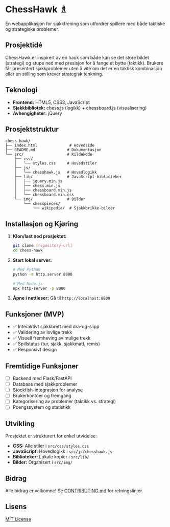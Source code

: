 # ChessHawk ♗

En webapplikasjon for sjakktrening som utfordrer spillere med både taktiske og strategiske problemer.

## Prosjektidé

ChessHawk er inspirert av en hauk som både kan se det store bildet (strategi) og stupe ned med presisjon for å fange et bytte (taktikk). Brukere får presentert sjakkproblemer uten å vite om det er en taktisk kombinasjon eller en stilling som krever strategisk tenkning.

## Teknologi

- **Frontend:** HTML5, CSS3, JavaScript
- **Sjakkbibliotek:** chess.js (logikk) + chessboard.js (visualisering)
- **Avhengigheter:** jQuery

## Prosjektstruktur

```
chess-hawk/
├── index.html              # Hovedside
├── README.md              # Dokumentasjon
└── src/                   # Kildekode
    ├── css/
    │   └── styles.css     # Hovedstiler
    ├── js/
    │   └── chesshawk.js   # Hovedlogikk
    ├── lib/               # JavaScript-biblioteker
    │   ├── jquery.min.js
    │   ├── chess.min.js
    │   ├── chessboard.min.js
    │   └── chessboard.min.css
    └── img/               # Bilder
        └── chesspieces/
            └── wikipedia/  # Sjakkbrikke-bilder
```

## Installasjon og Kjøring

1. **Klon/last ned prosjektet:**
   ```bash
   git clone [repository-url]
   cd chess-hawk
   ```

2. **Start lokal server:**
   ```bash
   # Med Python
   python -m http.server 8000
   
   # Med Node.js
   npx http-server -p 8000
   ```

3. **Åpne i nettleser:**
   Gå til `http://localhost:8000`

## Funksjoner (MVP)

- ✅ Interaktivt sjakkbrett med dra-og-slipp
- ✅ Validering av lovlige trekk
- ✅ Visuell fremheving av mulige trekk
- ✅ Spillstatus (tur, sjakk, sjakkmatt, remis)
- ✅ Responsivt design

## Fremtidige Funksjoner

- [ ] Backend med Flask/FastAPI
- [ ] Database med sjakkproblemer
- [ ] Stockfish-integrasjon for analyse
- [ ] Brukerkontoer og fremgang
- [ ] Kategorisering av problemer (taktikk vs. strategi)
- [ ] Poengssystem og statistikk

## Utvikling

Prosjektet er strukturert for enkel utvidelse:

- **CSS:** Alle stiler i `src/css/styles.css`
- **JavaScript:** Hovedlogikk i `src/js/chesshawk.js`
- **Biblioteker:** Lokale kopier i `src/lib/`
- **Bilder:** Organisert i `src/img/`

## Bidrag

Alle bidrag er velkomne! Se [CONTRIBUTING.md](CONTRIBUTING.md) for retningslinjer.

## Lisens

[MIT License](LICENSE)
